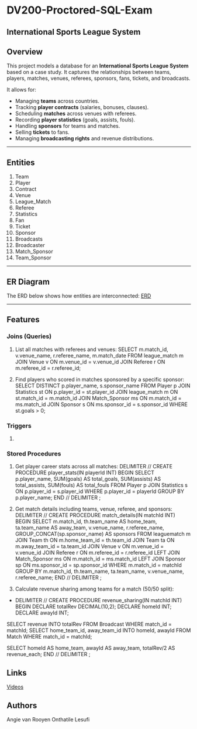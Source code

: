 # DV200-Proctored-SQL-Exam

## International Sports League System

## Overview
This project models a database for an  **International Sports League System** based on a case study.
It captures the relationships between teams, players, matches, venues, referees, sponsors, fans, tickets, and broadcasts.

It allows for:
- Managing **teams** across countries.
- Tracking **player contracts** (salaries, bonuses, clauses).
- Scheduling **matches** across venues with referees.
- Recording **player statistics** (goals, assists, fouls).
- Handling **sponsors** for teams and matches.
- Selling **tickets** to fans.
- Managing **broadcasting rights** and revenue distributions.

---

## Entities
1. Team
2. Player
3. Contract
4. Venue
5. League_Match
6. Referee
7. Statistics
8. Fan
9. Ticket
10. Sponsor
11. Broadcasts
12. Broadcaster
13. Match_Sponsor
14. Team_Sponsor

---

## ER Diagram
The ERD below shows how entities are interconnected:
[ERD](https://drive.google.com/drive/u/0/folders/1IvZvCWx8wwMnLVyj8HidKkg9kWjV80C-)

---

## Features

### Joins (Queries)
1. List all matches with referees and venues:
SELECT m.match_id, v.venue_name, r.referee_name, m.match_date
FROM league_match m
JOIN Venue v ON m.venue_id = v.venue_id
JOIN Referee r ON m.referee_id = r.referee_id;

2. Find players who scored in matches sponsored by a specific sponsor:
SELECT DISTINCT p.player_name, s.sponsor_name
FROM Player p
JOIN Statistics st ON p.player_id = st.player_id
JOIN league_match m ON st.match_id = m.match_id
JOIN Match_Sponsor ms ON m.match_id = ms.match_id
JOIN Sponsor s ON ms.sponsor_id = s.sponsor_id
WHERE st.goals > 0;

### Triggers
1. 

### Stored Procedures
1. Get player career stats across all matches:
DELIMITER //
CREATE PROCEDURE player_stats(IN playerId INT)
BEGIN
SELECT p.player_name,
SUM(goals) AS total_goals,
SUM(assists) AS total_assists,
SUM(fouls) AS total_fouls
FROM Player p
JOIN Statistics s ON p.player_id = s.player_id
WHERE p.player_id = playerId
GROUP BY p.player_name;
END //
DELIMITER ;

2. Get match details including teams, venue, referee, and sponsors:
DELIMITER //
CREATE PROCEDURE match_details(IN matchId INT)
BEGIN
SELECT m.match_id,
th.team_name AS home_team,
ta.team_name AS away_team,
v.venue_name,
r.referee_name,
GROUP_CONCAT(sp.sponsor_name) AS sponsors
FROM leaguematch m
JOIN Team th ON m.home_team_id = th.team_id
JOIN Team ta ON m.away_team_id = ta.team_id
JOIN Venue v ON m.venue_id = v.venue_id
JOIN Referee r ON m.referee_id = r.referee_id
LEFT JOIN Match_Sponsor ms ON m.match_id = ms.match_id
LEFT JOIN Sponsor sp ON ms.sponsor_id = sp.sponsor_id
WHERE m.match_id = matchId
GROUP BY m.match_id, th.team_name, ta.team_name, v.venue_name, r.referee_name;
END //
DELIMITER ;

3. Calculate revenue sharing among teams for a match (50/50 split):
- DELIMITER //
CREATE PROCEDURE revenue_sharing(IN matchId INT)
BEGIN
DECLARE totalRev DECIMAL(10,2);
DECLARE homeId INT;
DECLARE awayId INT;

SELECT revenue INTO totalRev FROM Broadcast WHERE match_id = matchId;
SELECT home_team_id, away_team_id INTO homeId, awayId FROM Match WHERE match_id = matchId;

SELECT homeId AS home_team, awayId AS away_team,
totalRev/2 AS revenue_each;
END //
DELIMITER ;

## Links
[Videos](https://drive.google.com/drive/u/0/folders/1IvZvCWx8wwMnLVyj8HidKkg9kWjV80C-)


## Authors
Angie van Rooyen
Onthatile Lesufi
